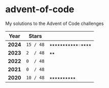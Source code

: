 # advent-of-code
My solutions to the Advent of Code challenges   

| Year |   Stars  | |
|------|----------|---|
| **2024** | `15 / 48` | `★★★★★★★★★★★☆★★★★` | 
| **2023** | `2  / 48` | `★★` |
| **2022** | `0  / 48` | |
| **2021** | `0  / 48` | |
| **2020** | `10 / 48` | `★★★★★★★★★★` |



